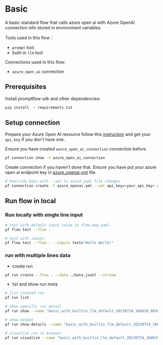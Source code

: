 # Basic
A basic standard flow that calls azure open ai with Azure OpenAI connection info stored in environment variables. 

Tools used in this flow：
- `prompt` tool
- built-in `llm` tool

Connections used in this flow:
- `azure_open_ai` connection

## Prerequisites

Install promptflow sdk and other dependencies:
```bash
pip install -r requirements.txt
```

## Setup connection
Prepare your Azure Open AI resource follow this [instruction](https://learn.microsoft.com/en-us/azure/cognitive-services/openai/how-to/create-resource?pivots=web-portal) and get your `api_key` if you don't have one.

Ensure you have created `azure_open_ai_connection` connection before.
```bash
pf connection show -n azure_open_ai_connection
```

Create connection if you haven't done that. Ensure you have put your azure open ai endpoint key in [azure_openai.yml](azure_openai.yml) file. 
```bash
# Override keys with --set to avoid yaml file changes
pf connection create -f azure_openai.yml --set api_key=<your_api_key> api_base=<your_api_base>
```


## Run flow in local

### Run locally with single line input

```bash
# test with default input value in flow.dag.yaml
pf flow test --flow .

# test with inputs
pf flow test --flow . --inputs text="Hello World!"
```

### run with multiple lines data

- create run
```bash
pf run create --flow . --data ./data.jsonl --stream
```

- list and show run meta
```bash
# list created run
pf run list

# show specific run detail
pf run show --name "basic_with_builtin_llm_default_20230724_160639_803018"

# show output
pf run show-details --name "basic_with_builtin_llm_default_20230724_160639_803018"

# visualize run in browser
pf run visualize --name "basic_with_builtin_llm_default_20230724_160639_803018"
```

